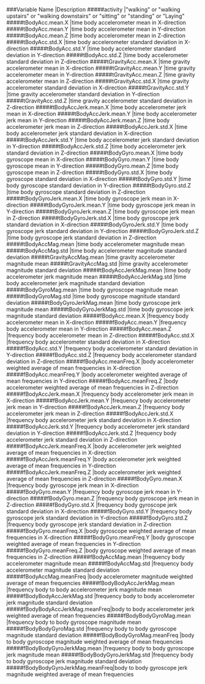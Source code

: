 ###Variable Name		|Description
#####activity			|"walking" or "walking upstairs" or "walking downstairs" or "sitting" or "standing" or "Laying"
#####tBodyAcc.mean.X		|time body accelerometer mean in X-direction
#####tBodyAcc.mean.Y		|time body accelerometer mean in Y-direction
#####tBodyAcc.mean.Z		|time body accelerometer mean in Z-direction
#####tBodyAcc.std.X		|time body accelerometer standard deviation in X-direction
#####tBodyAcc.std.Y		|time body accelerometer standard deviation in Y-direction
#####tBodyAcc.std.Z		|time body accelerometer standard deviation in Z-direction
#####tGravityAcc.mean.X		|time gravity accelerometer mean in X-direction
#####tGravityAcc.mean.Y		|time gravity accelerometer mean in Y-direction
#####tGravityAcc.mean.Z		|time gravity accelerometer mean in Z-direction
#####tGravityAcc.std.X		|time gravity accelerometer standard deviation in X-direction
#####tGravityAcc.std.Y		|time gravity accelerometer standard deviation in Y-direction
#####tGravityAcc.std.Z		|time gravity accelerometer standard deviation in Z-direction
#####tBodyAccJerk.mean.X	|time body accelerometer jerk mean in X-direction
#####tBodyAccJerk.mean.Y	|time body accelerometer jerk mean in Y-direction
#####tBodyAccJerk.mean.Z	|time body accelerometer jerk mean in Z-direction
#####tBodyAccJerk.std.X		|time body accelerometer jerk standard deviation in X-direction
#####tBodyAccJerk.std.Y		|time body accelerometer jerk standard deviation in Y-direction
#####tBodyAccJerk.std.Z		|time body accelerometer jerk standard deviation in Z-direction
#####tBodyGyro.mean.X		|time body gyroscope mean in X-direction
#####tBodyGyro.mean.Y		|time body gyroscope mean in Y-direction
#####tBodyGyro.mean.Z		|time body gyroscope mean in Z-direction
#####tBodyGyro.std.X		|time body gyroscope standard deviation in X-direction
#####tBodyGyro.std.Y		|time body gyroscope standard deviation in Y-direction
#####tBodyGyro.std.Z		|time body gyroscope standard deviation in Z-direction
#####tBodyGyroJerk.mean.X	|time body gyroscope jerk mean in X-direction
#####tBodyGyroJerk.mean.Y	|time body gyroscope jerk mean in Y-direction
#####tBodyGyroJerk.mean.Z	|time body gyroscope jerk mean in Z-direction
#####tBodyGyroJerk.std.X	|time body gyroscope jerk standard deviation in X-direction
#####tBodyGyroJerk.std.Y	|time body gyroscope jerk standard deviation in Y-direction
#####tBodyGyroJerk.std.Z	|time body gyroscope jerk standard deviation in Z-direction
#####tBodyAccMag.mean		|time body accelerometer magnitude mean
#####tBodyAccMag.std		|time body accelerometer magnitude standard deviation
#####tGravityAccMag.mean	|time gravity accelerometer magnitude mean
#####tGravityAccMag.std		|time gravity accelerometer magnitude standard deviation
#####tBodyAccJerkMag.mean	|time body accelerometer jerk magnitude mean
#####tBodyAccJerkMag.std	|time body accelerometer jerk magnitude standard deviation
#####tBodyGyroMag.mean		|time body gyroscope magnitude mean
#####tBodyGyroMag.std		|time body gyroscope magnitude standard deviation
#####tBodyGyroJerkMag.mean	|time body gyroscope jerk magnitude mean
#####tBodyGyroJerkMag.std	|time body gyroscope jerk magnitude standard deviation
#####fBodyAcc.mean.X		|frequency body accelerometer mean in X-direction
#####fBodyAcc.mean.Y		|frequency body accelerometer mean in Y-direction
#####fBodyAcc.mean.Z		|frequency body accelerometer mean in Z-direction
#####fBodyAcc.std.X		|frequency body accelerometer standard deviation in X-direction
#####fBodyAcc.std.Y		|frequency body accelerometer standard deviation in Y-direction
#####fBodyAcc.std.Z		|frequency body accelerometer standard deviation in Z-direction
#####fBodyAcc.meanFreq.X	|body accelerometer weighted average of mean frequencies in X-direction
#####fBodyAcc.meanFreq.Y	|body accelerometer weighted average of mean frequencies in Y-direction
#####fBodyAcc.meanFreq.Z	|body accelerometer weighted average of mean frequencies in Z-direction
#####fBodyAccJerk.mean.X	|frequency body accelerometer jerk mean in X-direction
#####fBodyAccJerk.mean.Y	|frequency body accelerometer jerk mean in Y-direction
#####fBodyAccJerk.mean.Z	|frequency body accelerometer jerk mean in Z-direction
#####fBodyAccJerk.std.X		|frequency body accelerometer jerk standard deviation in X-direction
#####fBodyAccJerk.std.Y		|frequency body accelerometer jerk standard deviation in Y-direction
#####fBodyAccJerk.std.Z		|frequency body accelerometer jerk standard deviation in Z-direction
#####fBodyAccJerk.meanFreq.X	|body accelerometer jerk weighted average of mean frequencies in X-direction
#####fBodyAccJerk.meanFreq.Y	|body accelerometer jerk weighted average of mean frequencies in Y-direction
#####fBodyAccJerk.meanFreq.Z	|body accelerometer jerk weighted average of mean frequencies in Z-direction
#####fBodyGyro.mean.X		|frequency body gyroscope jerk mean in X-direction
#####fBodyGyro.mean.Y		|frequency body gyroscope jerk mean in Y-direction
#####fBodyGyro.mean.Z		|frequency body gyroscope jerk mean in Z-direction
#####fBodyGyro.std.X		|frequency body gyroscope jerk standard deviation in X-direction
#####fBodyGyro.std.Y		|frequency body gyroscope jerk standard deviation in Y-direction
#####fBodyGyro.std.Z		|frequency body gyroscope jerk standard deviation in Z-direction
#####fBodyGyro.meanFreq.X	|body gyroscope weighted average of mean frequencies in X-direction
#####fBodyGyro.meanFreq.Y	|body gyroscope weighted average of mean frequencies in Y-direction
#####fBodyGyro.meanFreq.Z	|body gyroscope weighted average of mean frequencies in Z-direction
#####fBodyAccMag.mean		|frequency body accelerometer magnitude mean
#####fBodyAccMag.std		|frequency body accelerometer magnitude standard deviation
#####fBodyAccMag.meanFreq	|body accelerometer magnitude weighted average of mean frequencies
#####fBodyBodyAccJerkMag.mean	|frequency body to body accelerometer jerk magnitude mean
#####fBodyBodyAccJerkMag.std	|frequency body to body accelerometer jerk magnitude standard deviation
#####fBodyBodyAccJerkMag.meanFreq|body to body accelerometer jerk weighted average of mean frequencies
#####fBodyBodyGyroMag.mean	|frequency body to body gyroscope magnitude mean
#####fBodyBodyGyroMag.std	|frequency body to body gyroscope magnitude standard deviation
#####fBodyBodyGyroMag.meanFreq	|body to body gyroscope magnitude weighted average of mean frequencies
#####fBodyBodyGyroJerkMag.mean	|frequency body to body gyroscope jerk magnitude mean
#####fBodyBodyGyroJerkMag.std	|frequency body to body gyroscope jerk magnitude standard deviation
#####fBodyBodyGyroJerkMag.meanFreq|body to body gyroscope jerk magnitude weighted average of mean frequencies
